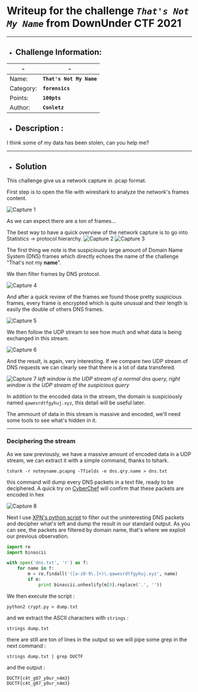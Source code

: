 # Writeup for the challenge **_`That's Not My Name`_** from DownUnder CTF 2021
----

- ## Challenge Information:

| - | - |
| ----------- | ----------- |
| Name: | **`That's Not My Name`** |
| Category: | **`forensics`** |
| Points: | **`100pts`**|
| Author: | **`Conletz`**|

- ## Description :
 I think some of my data has been stolen, can you help me?

---

- ## Solution

This challenge give us a network capture in .pcap format.

First step is to open the file with wireshark to analyze the network's frames content.

![Capture 1](https://raw.githubusercontent.com/Deilless/Writeups/main/Images/notmyname1.jpg)

As we can expect there are a ton of frames...

The best way to have a quick overview of the network capture is to go into Statistics -> protocol hierarchy.
![Capture 2](https://raw.githubusercontent.com/Deilless/Writeups/main/Images/notmyname2.jpg)
![Capture 3](https://raw.githubusercontent.com/Deilless/Writeups/main/Images/notmyname3.jpg)

The first thing we note is the suspiciously large amount of Domain Name System (DNS) frames which directly echoes the name of the challenge "That's not my **name**".

We then filter frames by DNS protocol.

![Capture 4](https://raw.githubusercontent.com/Deilless/Writeups/main/Images/notmyname4.jpg)

And after a quick review of the frames we found those pretty suspicious frames, every frame is encrypted which is quite unusual and their length is easily the double of others DNS frames.

![Capture 5](https://raw.githubusercontent.com/Deilless/Writeups/main/Images/notmyname5.jpg)

We then follow the UDP stream to see how much and what data is being exchanged in this stream.

![Capture 6](https://raw.githubusercontent.com/Deilless/Writeups/main/Images/notmyname6.jpg)

And the result, is again, very interesting. If we compare two UDP stream of DNS requests we can clearly see that there is a lot of data transfered. 

![Capture 7](https://raw.githubusercontent.com/Deilless/Writeups/main/Images/notmyname7.jpg)
*left window is the UDP stream of a normal dns query, right window is the UDP stream of the suspicious query*

In addition to the encoded data in the stream, the domain is suspiciously named `qawesrdtfgyhuj.xyz`, this detail will be useful later.

The ammount of data in this stream is massive and encoded, we'll need some tools to see what's hidden in it.

---
### Deciphering the stream

As we saw previously, we have a massive amount of encoded data in a UDP stream, we can extract it with a simple command, thanks to tshark.

```tshark -r notmyname.pcapng -Tfields -e dns.qry.name > dns.txt```

this command will dump every DNS packets in a text file, ready to be deciphered.
A quick try on [CyberChef](https://gchq.github.io/CyberChef/#input=PT1RZjVKWFoyOTJZbEozWHpRWE1zRjNjN1pFVkRGbWUxRldX) will confirm that these packets are encoded in hex

![Capture 8](https://raw.githubusercontent.com/Deilless/Writeups/main/Images/notmyname8.jpg)

Next I use [XPN's python script](https://blog.xpnsec.com/bsidessf-dnscap/) to filter out the uninteresting DNS packets and decipher what's left and dump the result in our standard output. As you can see, the packets are filtered by domain name, that's where we exploit our previous observation. 

```python
import re
import binascii

with open('dns.txt', 'r') as f:
    for name in f:
        m = re.findall('([a-z0-9\.]+)\.qawesrdtfgyhuj.xyz', name)
        if m:
            print binascii.unhexlify(m[0].replace('.', '')) 
```

We then execute the script :

``python2 crypt.py > dump.txt``

and we extract the ASCII characters with `strings` :

``strings dump.txt``

there are still are ton of lines in the output so we will pipe some grep in the next command :

``strings dump.txt | grep DUCTF``

and the output :
```
DUCTF{c4t_g07_y0ur_n4m3}
DUCTF{c4t_g07_y0ur_n4m3}
```
